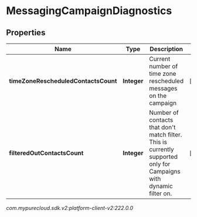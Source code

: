 # MessagingCampaignDiagnostics


## Properties

| Name | Type | Description | Notes |
| ------------ | ------------- | ------------- | ------------- |
| **timeZoneRescheduledContactsCount** | **Integer** | Current number of time zone rescheduled messages on the campaign |  [optional] |
| **filteredOutContactsCount** | **Integer** | Number of contacts that don't match filter. This is currently supported only for Campaigns with dynamic filter on. |  [optional] |




_com.mypurecloud.sdk.v2:platform-client-v2:222.0.0_
